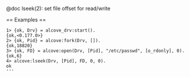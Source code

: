 @doc lseek(2): set file offset for read/write

== Examples ==

```
1> {ok, Drv} = alcove_drv:start().
{ok,<0.177.0>}
2> {ok, Pid} = alcove:fork(Drv, []).
{ok,18820}
3> {ok, FD} = alcove:open(Drv, [Pid], "/etc/passwd", [o_rdonly], 0).
{ok,6}
4> alcove:lseek(Drv, [Pid], FD, 0, 0).
ok
'''
